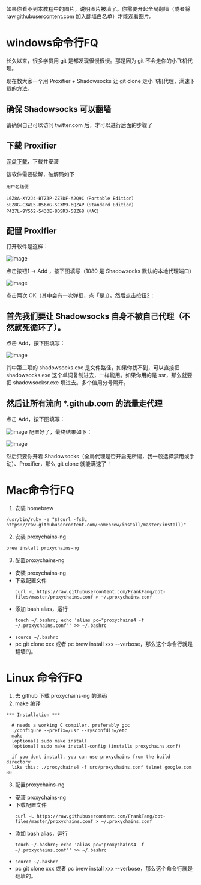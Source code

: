 如果你看不到本教程中的图片，说明图片被墙了。你需要开起全局翻墙（或者将 raw.githubusercontent.com 加入翻墙白名单）才能观看图片。

# windows命令行FQ



长久以来，很多学员用 git 是都发现很慢很慢。那是因为 git 不会走你的小飞机代理。

现在教大家一个用 Proxifier + Shadowsocks 让 git clone 走小飞机代理，满速下载的方法。



## 确保 Shadowsocks 可以翻墙

请确保自己可以访问 twitter.com 后，才可以进行后面的步骤了

## 下载 Proxifier

[网盘下载](https://pan.baidu.com/s/1eSJvSUu)，下载并安装

该软件需要破解，破解码如下

```
用户名随便

L6Z8A-XY2J4-BTZ3P-ZZ7DF-A2Q9C（Portable Edition）
5EZ8G-C3WL5-B56YG-SCXM9-6QZAP（Standard Edition）
P427L-9Y552-5433E-8DSR3-58Z68（MAC）
```

## 配置 Proxifier

打开软件是这样：

![image](https://user-images.githubusercontent.com/59866634/72331334-fc3c0980-36f2-11ea-85ac-6ea92ccfe260.png)

点击按钮1 -> Add ，按下图填写（1080 是 Shadowsocks 默认的本地代理端口）

![image](https://user-images.githubusercontent.com/59866634/72331369-0fe77000-36f3-11ea-95da-864d876c58c5.png)

点击两次 OK（其中会有一次弹框，点「是」）。然后点击按钮2：

## 首先我们要让 Shadowsocks 自身不被自己代理（不然就死循环了）。

点击 Add，按下图填写：

![image](https://user-images.githubusercontent.com/59866634/72331464-31485c00-36f3-11ea-92ba-750dfab5b250.png)

其中第二项的 shadowsocks.exe 是文件路径，如果你找不到，可以直接把 shadowsocks.exe 这个单词复制进去，一样能用。如果你用的是 ssr，那么就要把 shadowsocksr.exe 填进去。多个值用分号隔开。

## 然后让所有流向 *.github.com 的流量走代理

点击 Add，按下图填写：

![image](https://user-images.githubusercontent.com/59866634/72331495-40c7a500-36f3-11ea-8061-53a2e1383c31.png)
配置好了，最终结果如下：

![image](https://user-images.githubusercontent.com/59866634/72331517-47561c80-36f3-11ea-9edd-46a6cc953d7a.png)

然后只要你开着 Shadowsocks（全局代理是否开启无所谓，我一般选择禁用或手动）、Proxifier，那么 git clone 就能满速了！


# Mac命令行FQ

1. 安装 homebrew 

```
/usr/bin/ruby -e "$(curl -fsSL https://raw.githubusercontent.com/Homebrew/install/master/install)"

```
2. 安装 proxychains-ng

```
brew install proxychains-ng
```

3. 配置proxychains-ng
  - 安装 proxychains-ng
  - 下载配置文件 
    ```
    curl -L https://raw.githubusercontent.com/FrankFang/dot-files/master/proxychains.conf > ~/.proxychains.conf
    ```
  - 添加 bash alias，运行 
    ```
    touch ~/.bashrc; echo 'alias pc="proxychains4 -f ~/.proxychains.conf"' >> ~/.bashrc
    ```
  - `source ~/.bashrc`
  - pc git clone xxx 或者  pc brew install xxx --verbose，那么这个命令行就是翻墙的。

# Linux 命令行FQ

1. 去 github 下载 proxychains-ng 的源码
2. make 编译

```
*** Installation ***

  # needs a working C compiler, preferably gcc
  ./configure --prefix=/usr --sysconfdir=/etc
  make
  [optional] sudo make install
  [optional] sudo make install-config (installs proxychains.conf)

  if you dont install, you can use proxychains from the build directory
  like this: ./proxychains4 -f src/proxychains.conf telnet google.com 80

```
3. 配置proxychains-ng
  - 安装 proxychains-ng
  - 下载配置文件 
    ```
    curl -L https://raw.githubusercontent.com/FrankFang/dot-files/master/proxychains.conf > ~/.proxychains.conf
    ```
  - 添加 bash alias，运行 
    ```
    touch ~/.bashrc; echo 'alias pc="proxychains4 -f ~/.proxychains.conf"' >> ~/.bashrc
    ```
  - `source ~/.bashrc`
  - pc git clone xxx 或者  pc brew install xxx --verbose，那么这个命令行就是翻墙的。
